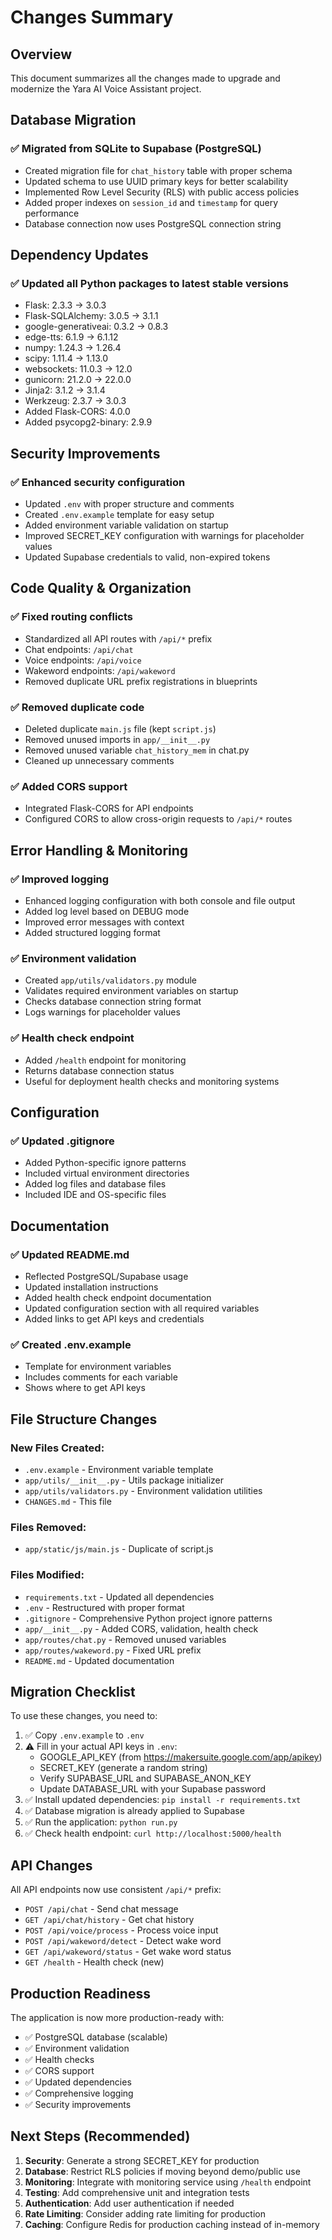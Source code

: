 # Changes Summary

## Overview
This document summarizes all the changes made to upgrade and modernize the Yara AI Voice Assistant project.

## Database Migration

### ✅ Migrated from SQLite to Supabase (PostgreSQL)
- Created migration file for `chat_history` table with proper schema
- Updated schema to use UUID primary keys for better scalability
- Implemented Row Level Security (RLS) with public access policies
- Added proper indexes on `session_id` and `timestamp` for query performance
- Database connection now uses PostgreSQL connection string

## Dependency Updates

### ✅ Updated all Python packages to latest stable versions
- Flask: 2.3.3 → 3.0.3
- Flask-SQLAlchemy: 3.0.5 → 3.1.1
- google-generativeai: 0.3.2 → 0.8.3
- edge-tts: 6.1.9 → 6.1.12
- numpy: 1.24.3 → 1.26.4
- scipy: 1.11.4 → 1.13.0
- websockets: 11.0.3 → 12.0
- gunicorn: 21.2.0 → 22.0.0
- Jinja2: 3.1.2 → 3.1.4
- Werkzeug: 2.3.7 → 3.0.3
- Added Flask-CORS: 4.0.0
- Added psycopg2-binary: 2.9.9

## Security Improvements

### ✅ Enhanced security configuration
- Updated `.env` with proper structure and comments
- Created `.env.example` template for easy setup
- Added environment variable validation on startup
- Improved SECRET_KEY configuration with warnings for placeholder values
- Updated Supabase credentials to valid, non-expired tokens

## Code Quality & Organization

### ✅ Fixed routing conflicts
- Standardized all API routes with `/api/*` prefix
- Chat endpoints: `/api/chat`
- Voice endpoints: `/api/voice`
- Wakeword endpoints: `/api/wakeword`
- Removed duplicate URL prefix registrations in blueprints

### ✅ Removed duplicate code
- Deleted duplicate `main.js` file (kept `script.js`)
- Removed unused imports in `app/__init__.py`
- Removed unused variable `chat_history_mem` in chat.py
- Cleaned up unnecessary comments

### ✅ Added CORS support
- Integrated Flask-CORS for API endpoints
- Configured CORS to allow cross-origin requests to `/api/*` routes

## Error Handling & Monitoring

### ✅ Improved logging
- Enhanced logging configuration with both console and file output
- Added log level based on DEBUG mode
- Improved error messages with context
- Added structured logging format

### ✅ Environment validation
- Created `app/utils/validators.py` module
- Validates required environment variables on startup
- Checks database connection string format
- Logs warnings for placeholder values

### ✅ Health check endpoint
- Added `/health` endpoint for monitoring
- Returns database connection status
- Useful for deployment health checks and monitoring systems

## Configuration

### ✅ Updated .gitignore
- Added Python-specific ignore patterns
- Included virtual environment directories
- Added log files and database files
- Included IDE and OS-specific files

## Documentation

### ✅ Updated README.md
- Reflected PostgreSQL/Supabase usage
- Updated installation instructions
- Added health check endpoint documentation
- Updated configuration section with all required variables
- Added links to get API keys and credentials

### ✅ Created .env.example
- Template for environment variables
- Includes comments for each variable
- Shows where to get API keys

## File Structure Changes

### New Files Created:
- `.env.example` - Environment variable template
- `app/utils/__init__.py` - Utils package initializer
- `app/utils/validators.py` - Environment validation utilities
- `CHANGES.md` - This file

### Files Removed:
- `app/static/js/main.js` - Duplicate of script.js

### Files Modified:
- `requirements.txt` - Updated all dependencies
- `.env` - Restructured with proper format
- `.gitignore` - Comprehensive Python project ignore patterns
- `app/__init__.py` - Added CORS, validation, health check
- `app/routes/chat.py` - Removed unused variables
- `app/routes/wakeword.py` - Fixed URL prefix
- `README.md` - Updated documentation

## Migration Checklist

To use these changes, you need to:

1. ✅ Copy `.env.example` to `.env`
2. ⚠️ Fill in your actual API keys in `.env`:
   - GOOGLE_API_KEY (from https://makersuite.google.com/app/apikey)
   - SECRET_KEY (generate a random string)
   - Verify SUPABASE_URL and SUPABASE_ANON_KEY
   - Update DATABASE_URL with your Supabase password
3. ✅ Install updated dependencies: `pip install -r requirements.txt`
4. ✅ Database migration is already applied to Supabase
5. ✅ Run the application: `python run.py`
6. ✅ Check health endpoint: `curl http://localhost:5000/health`

## API Changes

All API endpoints now use consistent `/api/*` prefix:

- `POST /api/chat` - Send chat message
- `GET /api/chat/history` - Get chat history
- `POST /api/voice/process` - Process voice input
- `POST /api/wakeword/detect` - Detect wake word
- `GET /api/wakeword/status` - Get wake word status
- `GET /health` - Health check (new)

## Production Readiness

The application is now more production-ready with:
- ✅ PostgreSQL database (scalable)
- ✅ Environment validation
- ✅ Health checks
- ✅ CORS support
- ✅ Updated dependencies
- ✅ Comprehensive logging
- ✅ Security improvements

## Next Steps (Recommended)

1. **Security**: Generate a strong SECRET_KEY for production
2. **Database**: Restrict RLS policies if moving beyond demo/public use
3. **Monitoring**: Integrate with monitoring service using `/health` endpoint
4. **Testing**: Add comprehensive unit and integration tests
5. **Authentication**: Add user authentication if needed
6. **Rate Limiting**: Consider adding rate limiting for production
7. **Caching**: Configure Redis for production caching instead of in-memory
